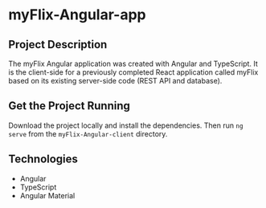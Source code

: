 # myFlix-Angular-app

## Project Description
The myFlix Angular application was created with Angular and TypeScript. It is the client-side for a previously completed React application called myFlix based on its existing server-side code (REST API and database). 

## Get the Project Running
Download the project locally and install the dependencies. Then run `ng serve` from the `myFlix-Angular-client` directory.

## Technologies
* Angular
* TypeScript
* Angular Material